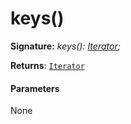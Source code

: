 # keys()





**Signature:** _keys(): [Iterator](../../es6-collections.api/interface/iterator.md)<K>;_

**Returns**: [`Iterator`](../../es6-collections.api/interface/iterator.md)<K>





#### Parameters
None


